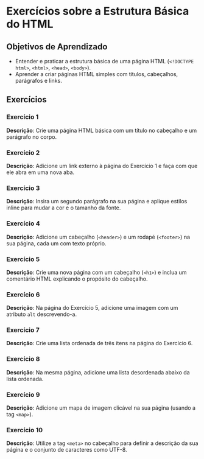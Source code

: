 
# Exercícios sobre a Estrutura Básica do HTML

## Objetivos de Aprendizado
- Entender e praticar a estrutura básica de uma página HTML (`<!DOCTYPE html>`, `<html>`, `<head>`, `<body>`).
- Aprender a criar páginas HTML simples com títulos, cabeçalhos, parágrafos e links.

## Exercícios

### Exercício 1
**Descrição**: Crie uma página HTML básica com um título no cabeçalho e um parágrafo no corpo.

### Exercício 2
**Descrição**: Adicione um link externo à página do Exercício 1 e faça com que ele abra em uma nova aba.

### Exercício 3
**Descrição**: Insira um segundo parágrafo na sua página e aplique estilos inline para mudar a cor e o tamanho da fonte.

### Exercício 4
**Descrição**: Adicione um cabeçalho (`<header>`) e um rodapé (`<footer>`) na sua página, cada um com texto próprio.

### Exercício 5
**Descrição**: Crie uma nova página com um cabeçalho (`<h1>`) e inclua um comentário HTML explicando o propósito do cabeçalho.

### Exercício 6
**Descrição**: Na página do Exercício 5, adicione uma imagem com um atributo `alt` descrevendo-a.

### Exercício 7
**Descrição**: Crie uma lista ordenada de três itens na página do Exercício 6.

### Exercício 8
**Descrição**: Na mesma página, adicione uma lista desordenada abaixo da lista ordenada.

### Exercício 9
**Descrição**: Adicione um mapa de imagem clicável na sua página (usando a tag `<map>`).

### Exercício 10
**Descrição**: Utilize a tag `<meta>` no cabeçalho para definir a descrição da sua página e o conjunto de caracteres como UTF-8.
